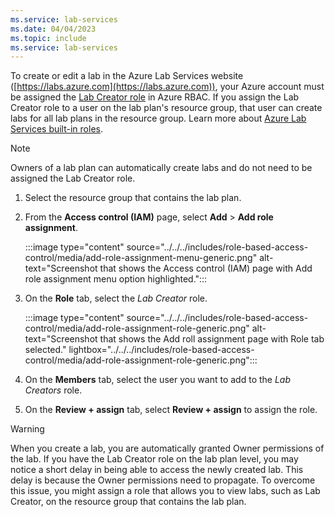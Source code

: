 ```yaml
---
ms.service: lab-services
ms.date: 04/04/2023
ms.topic: include
ms.service: lab-services
---
```


To create or edit a lab in the Azure Lab Services website ([https://labs.azure.com](https://labs.azure.com)), your Azure account must be assigned the [Lab Creator role](../concept-lab-services-role-based-access-control.md#lab-creator-role) in Azure RBAC. If you assign the Lab Creator role to a user on the lab plan's resource group, that user can create labs for all lab plans in the resource group. Learn more about [Azure Lab Services built-in roles](../concept-lab-services-role-based-access-control.md).

> [!NOTE]
> Owners of a lab plan can automatically create labs and do not need to be assigned the Lab Creator role.

1. Select the resource group that contains the lab plan.

1. From the **Access control (IAM)** page, select **Add** > **Add role assignment**.

    :::image type="content" source="../../../includes/role-based-access-control/media/add-role-assignment-menu-generic.png" alt-text="Screenshot that shows the Access control (IAM) page with Add role assignment menu option highlighted.":::

1. On the **Role** tab, select the *Lab Creator* role.

    :::image type="content" source="../../../includes/role-based-access-control/media/add-role-assignment-role-generic.png" alt-text="Screenshot that shows the Add roll assignment page with Role tab selected." lightbox="../../../includes/role-based-access-control/media/add-role-assignment-role-generic.png":::

1. On the **Members** tab, select the user you want to add to the *Lab Creators* role.

1. On the **Review + assign** tab, select **Review + assign** to assign the role.

> [!WARNING]
> When you create a lab, you are automatically granted Owner permissions of the lab. If you have the Lab Creator role on the lab plan level, you may notice a short delay in being able to access the newly created lab. This delay is because the Owner permissions need to propagate. To overcome this issue, you might assign a role that allows you to view labs, such as Lab Creator, on the resource group that contains the lab plan.
